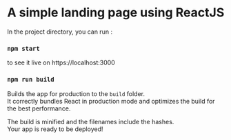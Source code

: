 # A simple landing page using ReactJS



In the project directory, you can run :

### `npm start`
to see it live on https://localhost:3000



### `npm run build`

Builds the app for production to the `build` folder.\
It correctly bundles React in production mode and optimizes the build for the best performance.

The build is minified and the filenames include the hashes.\
Your app is ready to be deployed!

